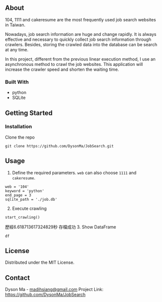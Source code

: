## About

104, 1111 and cakeresume are the most frequently used job search websites in Taiwan.

Nowadays, job search information are huge and change rapidly. It is always effective and necessary to quickly collect job search information through crawlers. Besides, storing the crawled data into the database can be search at any time.

In this project, different from the previous linear execution method, I use an asynchronous method to crawl the job websites. This application will increase the crawler speed and shorten the waiting time.

### Built With
* python
* SQLite

## Getting Started
### Installation
Clone the repo
```
git clone https://github.com/DysonMa/JobSearch.git
```
## Usage
1. Define the required parameters. `web` can also choose `1111` and `cakeresume`.
```
web = '104'
keyword = 'python'
end_page = 3
sqlite_path = './job.db'
```
2. Execute crawling
```
start_crawling()
```
歷經6.618713617324829秒
存檔成功
3. Show DataFrame
```
df
```

## License
Distributed under the MIT License.

## Contact
Dyson Ma - madihsiang@gmail.com
Project Link: https://github.com/DysonMa/JobSearch